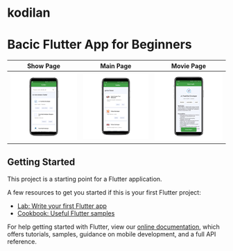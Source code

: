 # kodilan
<h1>Bacic Flutter App for Beginners</h1> 

| Show Page      | Main Page     | Movie Page     |
|------------|-------------|-------------|
| <img src="https://raw.githubusercontent.com/rmznkapar/kodilan-mobile-flutter/master/screenshoots/search.png" alt="Show Page"/>| <img src="https://raw.githubusercontent.com/rmznkapar/kodilan-mobile-flutter/master/screenshoots/home.png" alt="Main Page"/>|<img src="https://raw.githubusercontent.com/rmznkapar/kodilan-mobile-flutter/master/screenshoots/job.png" alt="Movie Page"/>|


## Getting Started

This project is a starting point for a Flutter application.

A few resources to get you started if this is your first Flutter project:

- [Lab: Write your first Flutter app](https://flutter.dev/docs/get-started/codelab)
- [Cookbook: Useful Flutter samples](https://flutter.dev/docs/cookbook)

For help getting started with Flutter, view our
[online documentation](https://flutter.dev/docs), which offers tutorials,
samples, guidance on mobile development, and a full API reference.
